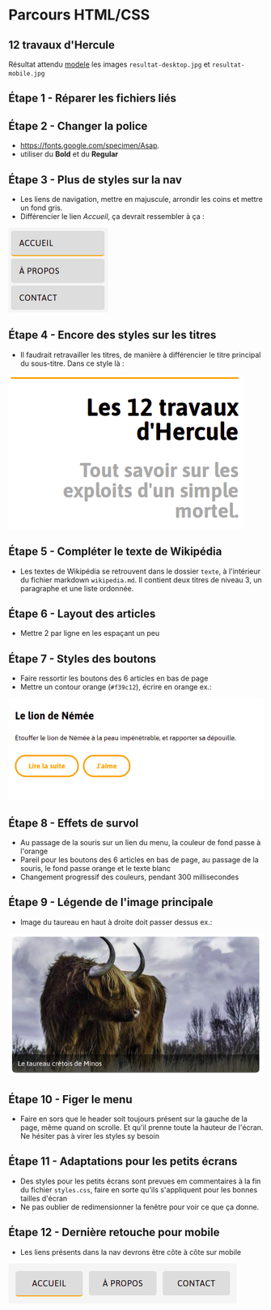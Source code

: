 # Parcours HTML/CSS  
## 12 travaux d'Hercule

Résultat attendu [modele](./modele) les images `resultat-desktop.jpg` et `resultat-mobile.jpg`

## Étape 1 - Réparer les fichiers liés

## Étape 2 - Changer la police
- https://fonts.google.com/specimen/Asap.  
- utiliser du **Bold** et du **Regular**

## Étape 3 - Plus de styles sur la nav 
- Les liens de navigation, mettre en majuscule, arrondir les coins et mettre un fond gris.
- Différencier le lien _Accueil_, ça devrait ressembler à ça :

![Menu](modele/menu.png?raw=true)

## Étape 4 - Encore des styles sur les titres
- Il faudrait retravailler les titres, de manière à différencier le titre principal du sous-titre. Dans ce style là :

![Titres](modele/titres.png?raw=true)

## Étape 5 - Compléter le texte de Wikipédia
- Les textes de Wikipédia se retrouvent dans le dossier `texte`, à l'intérieur du fichier markdown `wikipedia.md`. Il contient deux titres de niveau 3, un paragraphe et une liste ordonnée.

## Étape 6 - Layout des articles
- Mettre 2 par ligne en les espaçant un peu

## Étape 7 - Styles des boutons
- Faire ressortir les boutons des 6 articles en bas de page
- Mettre un contour orange (`#f39c12`), écrire en orange ex.:

![Styles des boutons](modele/btn.png?raw=true)

## Étape 8 - Effets de survol
- Au passage de la souris sur un lien du menu, la couleur de fond passe à l'orange
- Pareil pour les boutons des 6 articles en bas de page, au passage de la souris, le fond passe orange et le texte blanc
- Changement progressif des couleurs, pendant 300 millisecondes

## Étape 9 - Légende de l'image principale
- Image du taureau en haut à droite doit passer dessus ex.:

![Légende de l'image principale](modele/taureau.png?raw=true)

## Étape 10 - Figer le menu
- Faire en sors que le header soit toujours présent sur la gauche de la page, même quand on scrolle. Et qu'il prenne toute la hauteur de l'écran. Ne hésiter pas à virer les styles sy besoin

## Étape 11 - Adaptations pour les petits écrans
- Des styles pour les petits écrans sont prevues em commentaires à la fin du fichier `styles.css`, faire en sorte qu'ils s'appliquent pour les bonnes tailles d'écran
- Ne pas oublier de redimensionner la fenêtre pour voir ce que ça donne.

## Étape 12 - Dernière retouche pour mobile
- Les liens présents dans la nav devrons être côte à côte sur mobile

![Dernière retouche pour mobile](modele/nav.png?raw=true)


